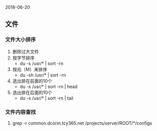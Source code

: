 2018-06-20

## 文件

### 文件大小排序
1. 删除过大文件
2. 按字节排序
    - du -s /usr/* | sort -rn
3. 按兆（M）来排序
    - du -sh /usr/* | sort -rn
4. 选出排在前面的10个
   - du -s /usr/* | sort -rn | head
5. 选出排在后面的10个
   - du -s /usr/* | sort -rn | tail

### 文件内容查找
1. grep -r common.dcorm.tcy365.net /projects/server/ROOT/*/configs